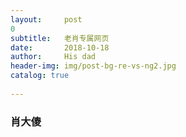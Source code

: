 ```yaml
---
layout:     post
0
subtitle:   老肖专属网页
date:       2018-10-18
author:     His dad
header-img: img/post-bg-re-vs-ng2.jpg
catalog: true
    
---
```


### 肖大傻

